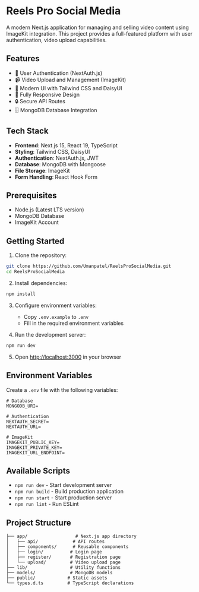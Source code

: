 # Reels Pro Social Media 

A modern Next.js application for managing and selling video content using ImageKit integration. This project provides a full-featured platform with user authentication, video upload capabilities.

## Features

- 🔐 User Authentication (NextAuth.js)
- 📹 Video Upload and Management (ImageKit)
- 🎨 Modern UI with Tailwind CSS and DaisyUI
- 📱 Fully Responsive Design
- 🔒 Secure API Routes
- 🗄️ MongoDB Database Integration

## Tech Stack

- **Frontend**: Next.js 15, React 19, TypeScript
- **Styling**: Tailwind CSS, DaisyUI
- **Authentication**: NextAuth.js, JWT
- **Database**: MongoDB with Mongoose
- **File Storage**: ImageKit
- **Form Handling**: React Hook Form

## Prerequisites

- Node.js (Latest LTS version)
- MongoDB Database
- ImageKit Account

## Getting Started

1. Clone the repository:
```bash
git clone https://github.com/Umanpatel/ReelsProSocialMedia.git
cd ReelsProSocialMedia
```

2. Install dependencies:
```bash
npm install
```

3. Configure environment variables:
   - Copy `.env.example` to `.env`
   - Fill in the required environment variables

4. Run the development server:
```bash
npm run dev
```

5. Open [http://localhost:3000](http://localhost:3000) in your browser

## Environment Variables

Create a `.env` file with the following variables:

```env
# Database
MONGODB_URI=

# Authentication
NEXTAUTH_SECRET=
NEXTAUTH_URL=

# ImageKit
IMAGEKIT_PUBLIC_KEY=
IMAGEKIT_PRIVATE_KEY=
IMAGEKIT_URL_ENDPOINT=
```

## Available Scripts

- `npm run dev` - Start development server
- `npm run build` - Build production application
- `npm run start` - Start production server
- `npm run lint` - Run ESLint

## Project Structure

```
├── app/                  # Next.js app directory
│   ├── api/             # API routes
│   ├── components/      # Reusable components
│   ├── login/          # Login page
│   ├── register/       # Registration page
│   └── upload/         # Video upload page
├── lib/                # Utility functions
├── models/             # MongoDB models
├── public/            # Static assets
└── types.d.ts         # TypeScript declarations
```
